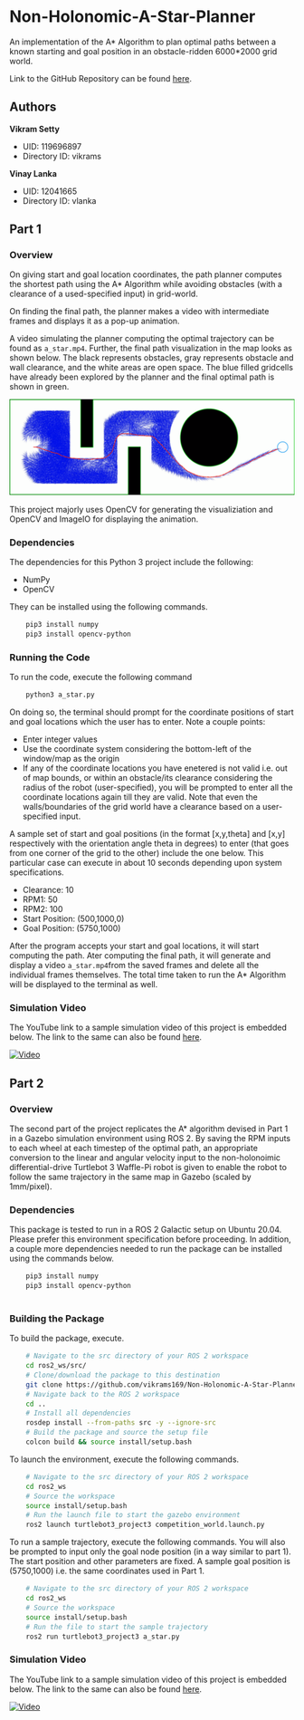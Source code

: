 # Non-Holonomic-A-Star-Planner
An implementation of the A* Algorithm to plan optimal paths between a known starting and goal position in an obstacle-ridden 6000*2000 grid world.

Link to the GitHub Repository can be found [here](https://github.com/vikrams169/Non-Holonomic-A-Star-Planner).

## Authors
<b>Vikram Setty</b>
<ul>
<li> UID: 119696897
<li> Directory ID: vikrams
</ul>
<b>Vinay Lanka</b>
<ul>
<li> UID: 12041665
<li> Directory ID: vlanka
</ul>

## Part 1

### Overview
On giving start and goal location coordinates, the path planner computes the shortest path using the A* Algorithm while avoiding obstacles (with a clearance of a used-specified input) in grid-world.

On finding the final path, the planner makes a video with intermediate frames and displays it as a pop-up animation.

A video simulating the planner computing the optimal trajectory can be found as `a_star.mp4`. Further, the final path visualization in the map looks as shown below. The black represents obstacles, gray represents obstacle and wall clearance, and the white areas are open space. The blue filled gridcells have already been explored by the planner and the final optimal path is shown in green.

<p align="center">
  <img src="a_star_sample_path.png"/>
</p>

This project majorly uses OpenCV for generating the visualiziation and OpenCV and ImageIO for displaying the animation.

### Dependencies
The dependencies for this Python 3 project include the following:
<ul>
<li> NumPy
<li> OpenCV
</ul>
They can be installed using the following commands.

```sh
    pip3 install numpy
    pip3 install opencv-python
```

### Running the Code
To run the code, execute the following command
```sh
    python3 a_star.py
```
On doing so, the terminal should prompt for the coordinate positions of start and goal locations which the user has to enter. Note a couple points:
<ul>
<li> Enter integer values
<li> Use the coordinate system considering the bottom-left of the window/map as the origin
<li> If any of the coordinate locations you have enetered is not valid i.e. out of map bounds, or within an obstacle/its clearance considering the radius of the robot (user-specified), you will be prompted to enter all the coordinate locations again till they are valid. Note that even the walls/boundaries of the grid world have a clearance based on a user-specified input.
</ul>

A sample set of start and goal positions (in the format [x,y,theta] and [x,y] respectively with the orientation angle theta in degrees) to enter (that goes from one corner of the grid to the other) include the one below. This particular case can execute in about 10 seconds depending upon system specifications.
<ul>
<li> Clearance: 10
<li> RPM1: 50
<li> RPM2: 100 
<li> Start Position: (500,1000,0)
<li> Goal Position: (5750,1000)
</ul>

After the program accepts your start and goal locations, it will start computing the path. Ater computing the final path, it will generate and display a video `a_star.mp4`from the saved frames and delete all the individual frames themselves. The total time taken to run the A* Algorithm will be displayed to the terminal as well.

### Simulation Video

The YouTube link to a sample simulation video of this project is embedded below. The link to the same can also be found [here](https://youtu.be/KWaNTzZl9pc).

[![Video](https://img.youtube.com/vi/KWaNTzZl9pc/maxresdefault.jpg)](https://youtu.be/KWaNTzZl9pc)


## Part 2

### Overview

The second part of the project replicates the A* algorithm devised in Part 1 in a Gazebo simulation environment using ROS 2. By saving the RPM inputs to each wheel at each timestep of the optimal path, an appropriate conversion to the linear and angular velocity input to the non-holonoimic differential-drive Turtlebot 3 Waffle-Pi robot is given to enable the robot to follow the same trajectory in the same map in Gazebo (scaled by 1mm/pixel).

### Dependencies

This package is tested to run in a ROS 2 Galactic setup on Ubuntu 20.04. Please prefer this environment specification before proceeding. In addition, a couple more dependencies needed to run the package can be installed using the commands below.

```sh
    pip3 install numpy
    pip3 install opencv-python
    
```

### Building the Package

To build the package, execute.
```sh
    # Navigate to the src directory of your ROS 2 workspace
    cd ros2_ws/src/
    # Clone/download the package to this destination
    git clone https://github.com/vikrams169/Non-Holonomic-A-Star-Planner/tree/main/Part2/turtlebot3_project3
    # Navigate back to the ROS 2 workspace
    cd ..
    # Install all dependencies
    rosdep install --from-paths src -y --ignore-src
    # Build the package and source the setup file
    colcon build && source install/setup.bash
```
To launch the environment, execute the following commands.
```sh
    # Navigate to the src directory of your ROS 2 workspace
    cd ros2_ws
    # Source the workspace
    source install/setup.bash
    # Run the launch file to start the gazebo environment
    ros2 launch turtlebot3_project3 competition_world.launch.py
```
To run a sample trajectory, execute the following commands. You will also be prompted to input only the goal node position (in a way similar to part 1). The start position and other parameters are fixed. A sample goal position is (5750,1000) i.e. the same coordinates used in Part 1.
```sh
    # Navigate to the src directory of your ROS 2 workspace
    cd ros2_ws
    # Source the workspace
    source install/setup.bash
    # Run the file to start the sample trajectory
    ros2 run turtlebot3_project3 a_star.py
```

### Simulation Video

The YouTube link to a sample simulation video of this project is embedded below. The link to the same can also be found [here](https://youtu.be/oCmQ83_IZCs).

[![Video](https://img.youtube.com/vi/oCmQ83_IZCs/maxresdefault.jpg)](https://youtu.be/oCmQ83_IZCs)

